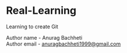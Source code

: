 # Real-Learning
Learning to create Git

Author name - Anurag Bachheti
<br>
Author email - anuragbachheti1999@gmail.com

